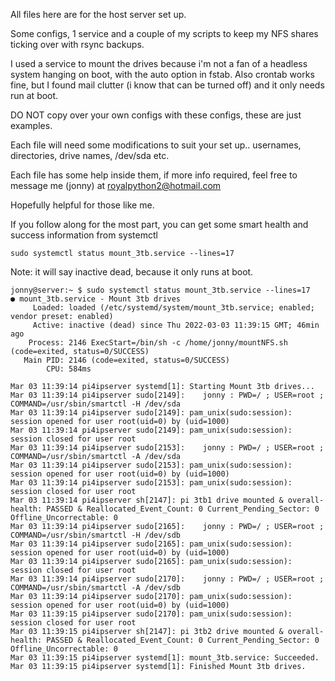 All files here are for the host server set up. 

Some configs, 1 service and a couple of my scripts to keep my NFS shares ticking over with rsync backups.

I used a service to mount the drives because i'm not a fan of a headless system hanging on boot, with the auto option in fstab.
Also crontab works fine, but I found mail clutter (i know that can be turned off) and it only needs run at boot.

DO NOT copy over your own configs with these configs, these are just examples.

Each file will need some modifications to suit your set up.. usernames, directories, drive names, /dev/sda etc.

Each file has some help inside them, if more info required, feel free to message me (jonny) at royalpython2@hotmail.com

Hopefully helpful for those like me.

If you follow along for the most part, you can get some smart health and success information from systemctl

~~~
sudo systemctl status mount_3tb.service --lines=17
~~~

Note: it will say inactive dead, because it only runs at boot.
~~~
jonny@server:~ $ sudo systemctl status mount_3tb.service --lines=17
● mount_3tb.service - Mount 3tb drives
     Loaded: loaded (/etc/systemd/system/mount_3tb.service; enabled; vendor preset: enabled)
     Active: inactive (dead) since Thu 2022-03-03 11:39:15 GMT; 46min ago
    Process: 2146 ExecStart=/bin/sh -c /home/jonny/mountNFS.sh (code=exited, status=0/SUCCESS)
   Main PID: 2146 (code=exited, status=0/SUCCESS)
        CPU: 584ms

Mar 03 11:39:14 pi4ipserver systemd[1]: Starting Mount 3tb drives...
Mar 03 11:39:14 pi4ipserver sudo[2149]:    jonny : PWD=/ ; USER=root ; COMMAND=/usr/sbin/smartctl -H /dev/sda
Mar 03 11:39:14 pi4ipserver sudo[2149]: pam_unix(sudo:session): session opened for user root(uid=0) by (uid=1000)
Mar 03 11:39:14 pi4ipserver sudo[2149]: pam_unix(sudo:session): session closed for user root
Mar 03 11:39:14 pi4ipserver sudo[2153]:    jonny : PWD=/ ; USER=root ; COMMAND=/usr/sbin/smartctl -A /dev/sda
Mar 03 11:39:14 pi4ipserver sudo[2153]: pam_unix(sudo:session): session opened for user root(uid=0) by (uid=1000)
Mar 03 11:39:14 pi4ipserver sudo[2153]: pam_unix(sudo:session): session closed for user root
Mar 03 11:39:14 pi4ipserver sh[2147]: pi 3tb1 drive mounted & overall-health: PASSED & Reallocated_Event_Count: 0 Current_Pending_Sector: 0 Offline_Uncorrectable: 0
Mar 03 11:39:14 pi4ipserver sudo[2165]:    jonny : PWD=/ ; USER=root ; COMMAND=/usr/sbin/smartctl -H /dev/sdb
Mar 03 11:39:14 pi4ipserver sudo[2165]: pam_unix(sudo:session): session opened for user root(uid=0) by (uid=1000)
Mar 03 11:39:14 pi4ipserver sudo[2165]: pam_unix(sudo:session): session closed for user root
Mar 03 11:39:14 pi4ipserver sudo[2170]:    jonny : PWD=/ ; USER=root ; COMMAND=/usr/sbin/smartctl -A /dev/sdb
Mar 03 11:39:14 pi4ipserver sudo[2170]: pam_unix(sudo:session): session opened for user root(uid=0) by (uid=1000)
Mar 03 11:39:15 pi4ipserver sudo[2170]: pam_unix(sudo:session): session closed for user root
Mar 03 11:39:15 pi4ipserver sh[2147]: pi 3tb2 drive mounted & overall-health: PASSED & Reallocated_Event_Count: 0 Current_Pending_Sector: 0 Offline_Uncorrectable: 0
Mar 03 11:39:15 pi4ipserver systemd[1]: mount_3tb.service: Succeeded.
Mar 03 11:39:15 pi4ipserver systemd[1]: Finished Mount 3tb drives.
~~~
